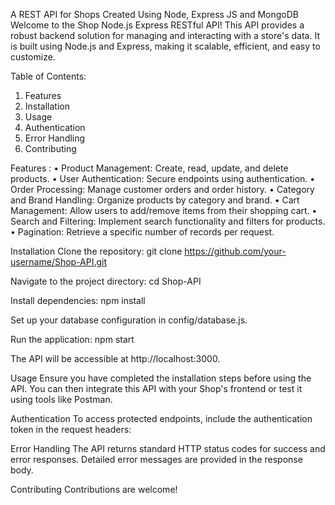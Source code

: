 
A REST API for Shops Created Using Node, Express JS and MongoDB
Welcome to the Shop Node.js Express RESTful API! This API provides a robust backend solution for managing and interacting with a store's data. It is built using Node.js and Express, making it scalable, efficient, and easy to customize.

Table of Contents:
1. Features
2. Installation
3. Usage
4. Authentication
5. Error Handling
6. Contributing

Features : 
• Product Management: Create, read, update, and delete products.
• User Authentication: Secure endpoints using authentication.
• Order Processing: Manage customer orders and order history.
• Category and Brand Handling: Organize products by category and brand.
• Cart Management: Allow users to add/remove items from their shopping cart.
• Search and Filtering: Implement search functionality and filters for products.
• Pagination: Retrieve a specific number of records per request.


Installation
Clone the repository:
git clone https://github.com/your-username/Shop-API.git

Navigate to the project directory:
cd Shop-API

Install dependencies:
npm install

Set up your database configuration in config/database.js.

Run the application:
npm start

The API will be accessible at http://localhost:3000.

Usage
Ensure you have completed the installation steps before using the API. You can then integrate this API with your Shop's frontend or test it using tools like Postman.

Authentication
To access protected endpoints, include the authentication token in the request headers:

Error Handling
The API returns standard HTTP status codes for success and error responses. Detailed error messages are provided in the response body.

Contributing
Contributions are welcome!

